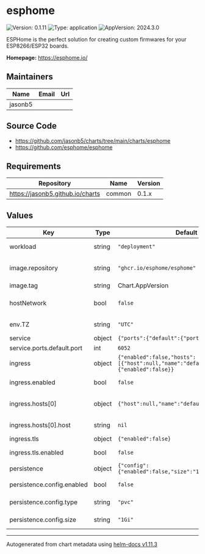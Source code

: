 # esphome

![Version: 0.1.11](https://img.shields.io/badge/Version-0.1.11-informational?style=flat-square) ![Type: application](https://img.shields.io/badge/Type-application-informational?style=flat-square) ![AppVersion: 2024.3.0](https://img.shields.io/badge/AppVersion-2024.3.0-informational?style=flat-square)

ESPHome is the perfect solution for creating custom firmwares for your ESP8266/ESP32 boards.

**Homepage:** <https://esphome.io/>

## Maintainers

| Name | Email | Url |
| ---- | ------ | --- |
| jasonb5 |  |  |

## Source Code

* <https://github.com/jasonb5/charts/tree/main/charts/esphome>
* <https://github.com/esphome/esphome>

## Requirements

| Repository | Name | Version |
|------------|------|---------|
| https://jasonb5.github.io/charts | common | 0.1.x |

## Values

| Key | Type | Default | Description |
|-----|------|---------|-------------|
| workload | string | `"deployment"` | The default [workload](https://jasonb5.github.io/charts/site/guide/common-library/#workload) type |
| image.repository | string | `"ghcr.io/esphome/esphome"` | Container image repository |
| image.tag | string | Chart.AppVersion | Image tag |
| hostNetwork | bool | `false` | Required for online status indicators |
| env.TZ | string | `"UTC"` | Set the timezone |
| service | object | `{"ports":{"default":{"port":6052}}}` | [Service](https://jasonb5.github.io/charts/site/guide/common-library/#service) |
| service.ports.default.port | int | `6052` | Default port |
| ingress | object | `{"enabled":false,"hosts":[{"host":null,"name":"default"}],"tls":{"enabled":false}}` | [Ingress](https://jasonb5.github.io/charts/site/guide/common-library/#ingress) |
| ingress.enabled | bool | `false` | Enable/disable ingress |
| ingress.hosts[0] | object | `{"host":null,"name":"default"}` | Reference default service |
| ingress.hosts[0].host | string | `nil` | Ingress hostname |
| ingress.tls | object | `{"enabled":false}` | [TLS](https://jasonb5.github.io/charts/site/guide/common-library/#tls) |
| ingress.tls.enabled | bool | `false` | Enable/disable tls |
| persistence | object | `{"config":{"enabled":false,"size":"1Gi","type":"pvc"}}` | [Persistence](https://jasonb5.github.io/charts/site/guide/common-library/#persistence) |
| persistence.config.enabled | bool | `false` | Enable/disable persistence |
| persistence.config.type | string | `"pvc"` | Type of volume mount |
| persistence.config.size | string | `"1Gi"` | Size of volume |

----------------------------------------------
Autogenerated from chart metadata using [helm-docs v1.11.3](https://github.com/norwoodj/helm-docs/releases/v1.11.3)
